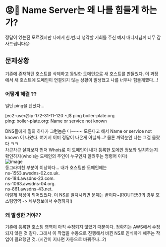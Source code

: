 # 😡🤬 Name Server는 왜 나를 힘들게 하는가?
정답이 있는진 모르겠지만 나에게 한.번.더 생각할 기회를 주신 예지 매니저님께 너무 감사드립니다😊

## 문제상황 
   기존에 존재하던 호스트를 삭제하고 동일한 도메인으로 새 호스트를 만들었다.
   이 과정에서 새 호스트에 도메인이 연결되지 않는 상황이 발생했고 나를 너무나 힘들게했다...!
   

### 어떻게 해결 ??
  일단 ping을 던졌다...     
  
  [ec2-user@ip-172-31-11-120 ~]$ ping boiler-plate.org   
  ping: boiler-plate.org: Name or service not known      
    
  DNS들에게 질의 하다가 그런놈은 다~~~~ 모른다고 해서  Name or service not known 이 나왔다.
  여기서 이미 정답이 나온게 아닐까...? 물론 까막눈인 나는 그걸 몰랐다 ㅋㅋ     
  차근차근 살펴보자   먼저 Whois로 이 도메인이 내가 등록한 도메인 정보와 일치하는지 확인하자(whois는 도메인의 주인이 누구인지 알려주는 명령어 이다)   
  ![image](https://user-images.githubusercontent.com/67067346/161342150-0927504c-b3a0-4496-979c-10bd3e8cfa42.png)   
  동그라미친 부분이 이상하다... 내가 호스팅한 도메인에는    
  ns-1553.awsdns-02.co.uk.   
  ns-184.awsdns-23.com.   
  ns-1063.awsdns-04.org.   
  ns-861.awsdns-43.net.     
  이렇게 작성이 되어있었다. 이 NS를 일치시키면 문제는 끝이다~(ROUTE53의 경우 호스팅영역 -> 세부정보에서 수정하자!)
  
### 왜 발생한 거야??
  기존에 등록한 호스팅 영역이 아직 수정되지 않았기 때문이다.
  정확히는 AWS에서 수정되지 않은 것 같다. 그래서 이 작업을 수동으로 진행해서 바뀐 NS로 인식하게 해주는 작업이 필요했던 것.
  (시간이 지나면 자동으로 바꿔주나…?)

  


  
  
  
  
